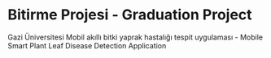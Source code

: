 # Bitirme Projesi - Graduation Project
Gazi Üniversitesi
Mobil akıllı bitki yaprak hastalığı tespit uygulaması - Mobile Smart Plant Leaf Disease Detection Application 

